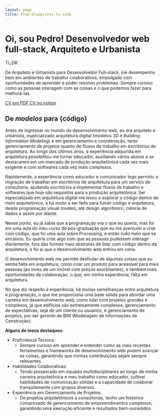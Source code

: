 ```yaml
---
layout: page
title: From blueprints to code
---
```


<h1 class="d-flex row fs-1">
  <span class="mb-3">Oi, sou <span class="orange">Pedro!</span> </span>
  <span class="pink fs-3">Desenvolvedor web full-stack,</span>
  <span class="pink fs-3">Arquiteto e Urbanista</span>
</h1>


<div class="line-break"></div>

<p class="fw-bold orange fs-3">TL;DR</p>
<p class="fs-18">
  De Arquiteto e Urbanista para Desenvolvedor Full-stack, me desempenho bem em ambientes de trabalho colaborativos, empolgado com oportunidades de aprender e poder resolver problemas. Sempre curioso como as pessoas interagem com as coisas e o que podemos fazer para melhorá-las.
</p>
<div class="d-flex ">
  <a class="btn btn-main" href="https://1drv.ms/b/s!AikTJ5jzHHqPqahXQxl_nHizzJgoIA?e=uQfjaF" download="image">
    CV em PDF
  </a>
  <a class="btn btn-alt" href="https://phga.notion.site/Curr-culo-5edc6e62d23945f38b28a32d4f5e3997?pvs=74">
    CV no notion
  </a>
</div>
<div class="line-break"></div>


## De <span class="blue"><em>modelos</em></span> para <span class="red mono">{código}</span>



Antes de ingressar no mundo do desenvolvimento web, eu era arquiteto e urbanista, especializado arquitetura digital (modelos 3D e _Building Information Modeling_) e em gerenciamento e coordenação, tanto gerenciamento de projetos quanto de fluxos de trabalho em escritórios de arquitetura. Ao longo dos últimos anos, a experiência adquirida em arquitetura possibilitou me tornar educador, auxiliando vários alunos a se destacarem em um mercado de produção arquitetônica cada vez mais exigente e com softwares cada vez mais complexos.

Rapidamente, a experiência como educador e comunicador logo permitiu a migração de trabalhar em escritórios de arquitetura para um serviço de consultoria, ajudando escritórios a implementar fluxos de trabalho e softwares que hoje são requisitos para a produção arquitetônica. Ser especializado em arquitetura digital me levou a explorar o código dentro do meio arquitetônico, e há muito a ser feito para fundir código e arquitetura, desde programação visual (nodes), até design algorítmico, ciência de dados e assim por diante.

Nesse ponto, eu já sabia que a programação era o que eu queria, mas foi em uma aula do meu curso de pós-graduação que eu me aventurei a criar com código, que foi uma aula sobre Processing, e então tudo meio que se encaixou. Eu queria criar algo com que as pessoas pudessem interagir diariamente, fora das formas mais abstratas de lidar com código dentro da arquitetura, e foi aí que o desenvolvimento web entrou em cena.

O desenvolvimento web me permite desfrutar de algumas coisas que eu sentia falta em arquitetura, como criar um produto para acessível para mais pessoas (ao invés de um imóvel com preços exorbitantes), e também mais oportunidades de colaboração, o que, em minha experiência, falta em arquitetura.

No que diz respeito à experiência, há muitas semelhanças entre arquitetura e programação, o que me proporciona uma base sólida para abordar uma carreira em desenvolvimento web, como lidar com projetos grandes e complexos, já que edifícios são extremamente complexos, gerenciamento de expectativas, seja de um cliente ou usuários, e gerenciamento de projetos, por ser gerente de BIM (Modelagem de Informações de Construção).

<span class="fs-5 orange"> **Alguns de meus destaques:** </span>
- <span class="orange">Proficiência Técnica:</span>
  - Sempre curioso em aprender e entender como as mais recentes ferramentas e frameworks de desenvolvimento web podem avançar as coisas, garantindo que minhas contribuições sejam sempre relevantes.
- <span class="orange">Habilidades Colaborativas:</span>
  - Tendo prosperado em equipes multidisciplinares ao longo de minha carreira arquitetônica e meu trabalho como educador, cultivei habilidades de comunicação sólidas e a capacidade de colaborar tranquilamente com grupos diversos.
- <span class="orange">Experiência em Gerenciamento de Projetos:</span>
  - De projetos arquitetônicos a consultorias, tenho um histórico comprovado de gerenciamento de empreendimentos complexos, garantindo uma execução eficiente e resultados bem-sucedidos.
